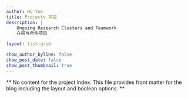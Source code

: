 ```yaml
---
author: HU Yue
title: Projects 项目
description: |
    Ongoing Research Clusters and Teamwork   
    在研与合作项目

layout: list-grid

show_author_byline: false
show_post_date: false
show_post_thumbnail: true
---
```


** No content for the project index. This file provides front matter for the blog including the layout and boolean options. **
